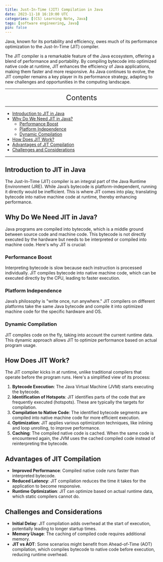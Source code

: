 ```yaml
---
title: Just-In-Time (JIT) Compilation in Java
date: 2023-11-18 16:19:00 UTC
categories: [(CS) Learning Note, Java]
tags: [software engineering, Java]
pin: false
---
```


Java, known for its portability and efficiency, owes much of its performance optimization to the Just-In-Time (JIT) compiler.

The JIT compiler is a remarkable feature of the Java ecosystem, offering a blend of performance and portability. By compiling bytecode into optimized native code at runtime, JIT enhances the efficiency of Java applications, making them faster and more responsive. As Java continues to evolve, the JIT compiler remains a key player in its performance strategy, adapting to new challenges and opportunities in the computing landscape.

---
<center><font size='5'> Contents </font></center>

---

<!-- TOC -->
  * [Introduction to JIT in Java](#introduction-to-jit-in-java)
  * [Why Do We Need JIT in Java?](#why-do-we-need-jit-in-java)
    * [Performance Boost](#performance-boost)
    * [Platform Independence](#platform-independence)
    * [Dynamic Compilation](#dynamic-compilation)
  * [How Does JIT Work?](#how-does-jit-work)
  * [Advantages of JIT Compilation](#advantages-of-jit-compilation)
  * [Challenges and Considerations](#challenges-and-considerations)
<!-- TOC -->

---

## Introduction to JIT in Java

The Just-In-Time (JIT) compiler is an integral part of the Java Runtime Environment (JRE). While Java’s bytecode is platform-independent, running it directly would be inefficient. This is where JIT comes into play, translating bytecode into native machine code at runtime, thereby enhancing performance.

## Why Do We Need JIT in Java?

Java programs are compiled into bytecode, which is a middle ground between source code and machine code. This bytecode is not directly executed by the hardware but needs to be interpreted or compiled into machine code. Here's why JIT is crucial:

### Performance Boost

Interpreting bytecode is slow because each instruction is processed individually. JIT compiles bytecode into native machine code, which can be executed directly by the CPU, leading to faster execution.

### Platform Independence

Java’s philosophy is "write once, run anywhere." JIT compilers on different platforms take the same Java bytecode and compile it into optimized machine code for the specific hardware and OS.

### Dynamic Compilation

JIT compiles code on the fly, taking into account the current runtime data. This dynamic approach allows JIT to optimize performance based on actual program usage.

## How Does JIT Work?

The JIT compiler kicks in at runtime, unlike traditional compilers that operate before the program runs. Here's a simplified view of its process:

1. **Bytecode Execution**: The Java Virtual Machine (JVM) starts executing the bytecode.
2. **Identification of Hotspots**: JIT identifies parts of the code that are frequently executed (hotspots). These are typically the targets for compilation.
3. **Compilation to Native Code**: The identified bytecode segments are compiled into native machine code for more efficient execution.
4. **Optimization**: JIT applies various optimization techniques, like inlining and loop unrolling, to improve performance.
5. **Caching**: The compiled native code is cached. When the same code is encountered again, the JVM uses the cached compiled code instead of reinterpreting the bytecode.

## Advantages of JIT Compilation

- **Improved Performance**: Compiled native code runs faster than interpreted bytecode.
- **Reduced Latency**: JIT compilation reduces the time it takes for the application to become responsive.
- **Runtime Optimization**: JIT can optimize based on actual runtime data, which static compilers cannot do.

## Challenges and Considerations

- **Initial Delay**: JIT compilation adds overhead at the start of execution, potentially leading to longer startup times.
- **Memory Usage**: The caching of compiled code requires additional memory.
- **JIT vs AOT**: Some scenarios might benefit from Ahead-of-Time (AOT) compilation, which compiles bytecode to native code before execution, reducing runtime overhead.
